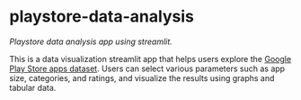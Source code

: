# playstore-data-analysis
<em>Playstore data analysis app using streamlit.</em>

This is a data visualization streamlit app that helps users explore the [Google Play Store apps dataset](https://drive.google.com/file/d/1jiL0Qy_ulouhOEK7amaGweuuh_CRwEF4/view?usp=sharing). Users can select various parameters such as app size, categories, and ratings, and visualize the results using graphs and tabular data.
